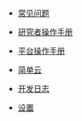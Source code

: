 <style> 
#blacktowhite { padding-right: 10px; } 
#blacktowhite:hover { cursor: pointer; text-decoration: underline; } 
</style>


* [常见问题](/1-FAQ/)

* [研究者操作手册](/2-researcher-manual/)

* [平台操作手册](/3-user-manual/)

* [简单云](/6-simple-cloud/)

* [开发日志](/4-develop/)

* [设置](/5-setting/)
